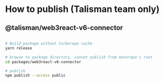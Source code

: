 # How to publish (Talisman team only)

## @talisman/web3react-v6-connector

```bash

# Build package without turborepo cache
yarn release

# browse to package directory, cannot publish from monorepo's root
cd packages/web3react-v6-connector

# publish
npm publish --access public

```
